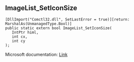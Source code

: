 ## ImageList_SetIconSize

```
[DllImport("Comctl32.dll", SetLastError = true)][return: MarshalAs(UnmanagedType.Bool)]
public static extern bool ImageList_SetIconSize(
   IntPtr himl,
   int cx,
   int cy
);
```

Microsoft documentation: [Link](https://docs.microsoft.com/en-us/windows/win32/api/commctrl/nf-commctrl-imagelist_seticonsize)
